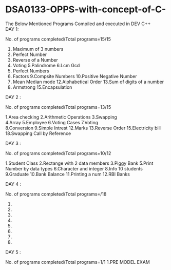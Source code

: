 # DSA0133-OPPS-with-concept-of-C-
The Below Mentioned Programs Compiled and executed in DEV C++                       
DAY 1:

No. of programs completed/Total programs=15/15

1. Maximum of 3 numbers
2. Perfect Number
3. Reverse of a Number
4. Voting
5.Palindrome
6.Lcm Gcd
7. Perfect Numbers
8. Factors
9.Compsite Numbers
10.Positive Negative Number
11. Mean Median mode
12.Alphabetical Order
13.Sum of digits of a number
14. Armstrong
15.Encapsulation

DAY 2 :   

No. of programs completed/Total programs=13/15

1.Area checking 
2.Arithmetic Operations 
3.Swapping              
4.Array
5.Employee
6.Voting Cases
7.Voting   
8.Conversion
9.Simple Intrest
12.Marks
13.Reverse Order
15.Electricity bill 
18.Swapping Call by Reference

DAY 3 :   

No. of programs completed/Total programs=10/12

1.Student Class
2.Rectange with 2 data members
3.Piggy Bank 
5.Print Number by data types
6.Character and integer
8.Info 10 students
9.Graduate
10.Bank Balance
11.Printing a num
12.RBI Banks

DAY 4 :   

No. of programs completed/Total programs=/18

1.
2.
3.
4.
5.
6.
7.
8.

DAY 5 :   

No. of programs completed/Total programs=1/1
1.PRE MODEL EXAM
